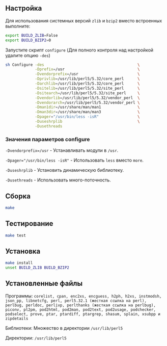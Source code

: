 <package-info :package="package" showsbu2></package-info>

<script>
		new Vue({
		el: '#main',
		data: { package: {} },
		mounted: function () {
				this.getPackage('perl');
		},
		methods: {
			getPackage: function(name) {
					getPackage(name)
					.then(response => this.package = response);
			},
		}
  })
</script>

## Настройка

Для использования системных версий `zlib` и `bzip2` вместо встроенных выполните:

```bash
export BUILD_ZLIB=False
export BUILD_BZIP2=0
```

Запустите скрипт `configure` (Для полного контроля над настройкой удалите опцию `-des`)

```bash
sh Configure -des                                         \
             -Dprefix=/usr                                \
             -Dvendorprefix=/usr                          \
             -Dprivlib=/usr/lib/perl5/5.32/core_perl      \
             -Darchlib=/usr/lib/perl5/5.32/core_perl      \
             -Dsitelib=/usr/lib/perl5/5.32/site_perl      \
             -Dsitearch=/usr/lib/perl5/5.32/site_perl     \
             -Dvendorlib=/usr/lib/perl5/5.32/vendor_perl  \
             -Dvendorarch=/usr/lib/perl5/5.32/vendor_perl \
             -Dman1dir=/usr/share/man/man1                \
             -Dman3dir=/usr/share/man/man3                \
             -Dpager="/usr/bin/less -isR"                 \
             -Duseshrplib                                 \
             -Dusethreads
```

### Значения параметров configure

`-Dvendorprefix=/usr` - Устанавливать модули в `/usr`.

`-Dpager="/usr/bin/less -isR"` - Использовать `less` вместо `more`.

`-Duseshrplib` - Установить динамическую библиотеку.

`-Dusethreads` - Использовать много-поточность.

## Сборка


```bash
make
```
## Тестирование

```bash
make test
```

## Установка

```bash
make install
unset BUILD_ZLIB BUILD_BZIP2
```


## Установленные файлы

Программы: `corelist, cpan, enc2xs, encguess, h2ph, h2xs, instmodsh, json_pp, libnetcfg, perl, perl5.32.1 (жесткая ссылка на perl), perlbug, perldoc, perlivp, perlthanks (жесткая ссылка на perlbug), piconv, pl2pm, pod2html, pod2man, pod2text, pod2usage, podchecker, podselect, prove, ptar, ptardiff, ptargrep, shasum, splain, xsubpp и zipdetails`

Библиотеки: Множество в директории `/usr/lib/perl5`

Директории: `/usr/lib/perl5`
